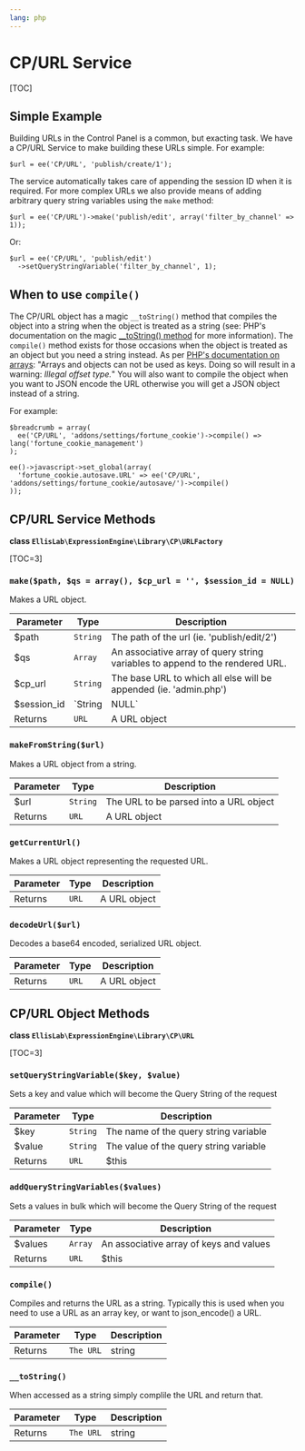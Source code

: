 ```yaml
---
lang: php
---
```


<!--
    This source file is part of the open source project
    ExpressionEngine User Guide (https://github.com/ExpressionEngine/ExpressionEngine-User-Guide)

    @link      https://expressionengine.com/
    @copyright Copyright (c) 2003-2020, Packet Tide, LLC (https://www.packettide.com)
    @license   https://expressionengine.com/license Licensed under Apache License, Version 2.0
-->

# CP/URL Service

[TOC]

## Simple Example

Building URLs in the Control Panel is a common, but exacting task. We have a CP/URL Service to make building these URLs simple. For example:

    $url = ee('CP/URL', 'publish/create/1');

The service automatically takes care of appending the session ID when it is required. For more complex URLs we also provide means of adding arbitrary query string variables using the `make` method:

    $url = ee('CP/URL')->make('publish/edit', array('filter_by_channel' => 1));

Or:

    $url = ee('CP/URL', 'publish/edit')
      ->setQueryStringVariable('filter_by_channel', 1);

## When to use `compile()`

The CP/URL object has a magic `__toString()` method that compiles the object into a string when the object is treated as a string (see: PHP's documentation on the magic [\_\_toString() method](http://php.net/manual/en/language.oop5.magic.php#object.tostring) for more information). The `compile()` method exists for those occasions when the object is treated as an object but you need a string instead. As per [PHP's documentation on arrays](http://php.net/manual/en/language.types.array.php): "Arrays and objects can not be used as keys. Doing so will result in a warning: _Illegal offset type._" You will also want to compile the object when you want to JSON encode the URL otherwise you will get a JSON object instead of a string.

For example:

    $breadcrumb = array(
      ee('CP/URL', 'addons/settings/fortune_cookie')->compile() => lang('fortune_cookie_management')
    );

    ee()->javascript->set_global(array(
      'fortune_cookie.autosave.URL' => ee('CP/URL', 'addons/settings/fortune_cookie/autosave/')->compile()
    ));

## CP/URL Service Methods

**class `EllisLab\ExpressionEngine\Library\CP\URLFactory`**

[TOC=3]

### `make($path, $qs = array(), $cp_url = '', $session_id = NULL)`

Makes a URL object.

| Parameter    | Type          | Description                                                                   |
| ------------ | ------------- | ----------------------------------------------------------------------------- |
| \$path       | `String`      | The path of the url (ie. 'publish/edit/2')                                    |
| \$qs         | `Array`       | An associative array of query string variables to append to the rendered URL. |
| \$cp_url     | `String`      | The base URL to which all else will be appended (ie. 'admin.php')             |
| \$session_id | `String|NULL` | A session ID to append to the rendered URL                                    |
| Returns      | `URL`         | A URL object                                                                  |

### `makeFromString($url)`

Makes a URL object from a string.

| Parameter | Type     | Description                            |
| --------- | -------- | -------------------------------------- |
| \$url     | `String` | The URL to be parsed into a URL object |
| Returns   | `URL`    | A URL object                           |

### `getCurrentUrl()`

Makes a URL object representing the requested URL.

| Parameter | Type  | Description  |
| --------- | ----- | ------------ |
| Returns   | `URL` | A URL object |

### `decodeUrl($url)`

Decodes a base64 encoded, serialized URL object.

| Parameter | Type  | Description  |
| --------- | ----- | ------------ |
| Returns   | `URL` | A URL object |

## CP/URL Object Methods

**class `EllisLab\ExpressionEngine\Library\CP\URL`**

[TOC=3]

### `setQueryStringVariable($key, $value)`

Sets a key and value which will become the Query String of the request

| Parameter | Type     | Description                            |
| --------- | -------- | -------------------------------------- |
| \$key     | `String` | The name of the query string variable  |
| \$value   | `String` | The value of the query string variable |
| Returns   | `URL`    | \$this                                 |

### `addQueryStringVariables($values)`

Sets a values in bulk which will become the Query String of the request

| Parameter | Type    | Description                             |
| --------- | ------- | --------------------------------------- |
| \$values  | `Array` | An associative array of keys and values |
| Returns   | `URL`   | \$this                                  |

### `compile()`

Compiles and returns the URL as a string. Typically this is used when you need to use a URL as an array key, or want to json_encode() a URL.

| Parameter | Type      | Description |
| --------- | --------- | ----------- |
| Returns   | `The URL` | string      |

### `__toString()`

When accessed as a string simply complile the URL and return that.

| Parameter | Type      | Description |
| --------- | --------- | ----------- |
| Returns   | `The URL` | string      |
